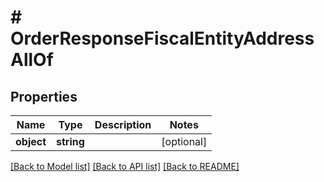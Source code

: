 # # OrderResponseFiscalEntityAddressAllOf

## Properties

Name | Type | Description | Notes
------------ | ------------- | ------------- | -------------
**object** | **string** |  | [optional]

[[Back to Model list]](../../README.md#models) [[Back to API list]](../../README.md#endpoints) [[Back to README]](../../README.md)
